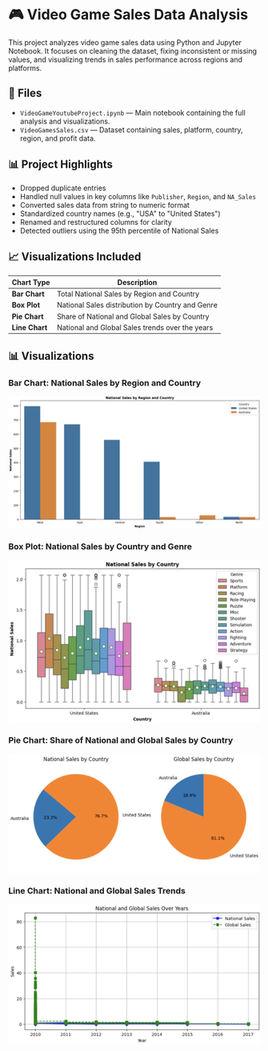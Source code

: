 # 🎮 Video Game Sales Data Analysis

This project analyzes video game sales data using Python and Jupyter Notebook. It focuses on cleaning the dataset, fixing inconsistent or missing values, and visualizing trends in sales performance across regions and platforms.

## 📁 Files

- `VideoGameYoutubeProject.ipynb` — Main notebook containing the full analysis and visualizations.
- `VideoGamesSales.csv` — Dataset containing sales, platform, country, region, and profit data.

## 📊 Project Highlights

- Dropped duplicate entries
- Handled null values in key columns like `Publisher`, `Region`, and `NA_Sales`
- Converted sales data from string to numeric format
- Standardized country names (e.g., "USA" to "United States")
- Renamed and restructured columns for clarity
- Detected outliers using the 95th percentile of National Sales

## 📈 Visualizations Included

| Chart Type   | Description |
|--------------|-------------|
| **Bar Chart**  | Total National Sales by Region and Country |
| **Box Plot**   | National Sales distribution by Country and Genre |
| **Pie Chart** | Share of National and Global Sales by Country |
| **Line Chart** | National and Global Sales trends over the years |

## 📊 Visualizations

### Bar Chart: National Sales by Region and Country
![Bar Chart](bar_chart.png)

### Box Plot: National Sales by Country and Genre
![Box Plot](box_plot.png)

### Pie Chart: Share of National and Global Sales by Country
![Box Plot](pie_chart.png)

### Line Chart: National and Global Sales Trends
![Line Chart](line_chart.png)









